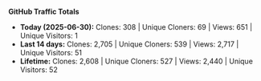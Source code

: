 
**GitHub Traffic Totals**

- **Today (2025-06-30):** Clones: 308 | Unique Cloners: 69 | Views: 651 | Unique Visitors: 1
- **Last 14 days:** Clones: 2,705 | Unique Cloners: 539 | Views: 2,717 | Unique Visitors: 51
- **Lifetime:** Clones: 2,608 | Unique Cloners: 527 | Views: 2,440 | Unique Visitors: 52
